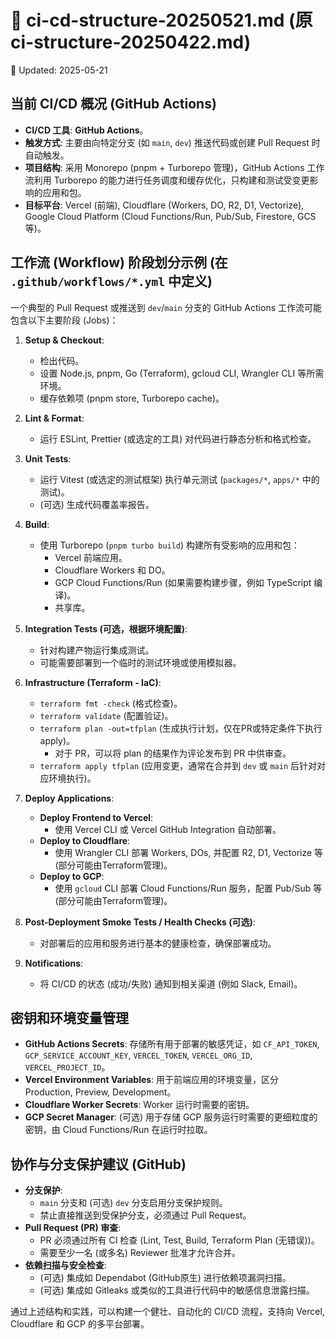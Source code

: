 # 📄 ci-cd-structure-20250521.md (原 ci-structure-20250422.md)
📅 Updated: 2025-05-21

## 当前 CI/CD 概况 (GitHub Actions)

- **CI/CD 工具**: **GitHub Actions**。
- **触发方式**: 主要由向特定分支 (如 `main`, `dev`) 推送代码或创建 Pull Request 时自动触发。
- **项目结构**: 采用 Monorepo (pnpm + Turborepo 管理)，GitHub Actions 工作流利用 Turborepo 的能力进行任务调度和缓存优化，只构建和测试受变更影响的应用和包。
- **目标平台**: Vercel (前端), Cloudflare (Workers, DO, R2, D1, Vectorize), Google Cloud Platform (Cloud Functions/Run, Pub/Sub, Firestore, GCS 等)。

## 工作流 (Workflow) 阶段划分示例 (在 `.github/workflows/*.yml` 中定义)

一个典型的 Pull Request 或推送到 `dev`/`main` 分支的 GitHub Actions 工作流可能包含以下主要阶段 (Jobs)：

1.  **Setup & Checkout**:
    * 检出代码。
    * 设置 Node.js, pnpm, Go (Terraform), gcloud CLI, Wrangler CLI 等所需环境。
    * 缓存依赖项 (pnpm store, Turborepo cache)。

2.  **Lint & Format**:
    * 运行 ESLint, Prettier (或选定的工具) 对代码进行静态分析和格式检查。

3.  **Unit Tests**:
    * 运行 Vitest (或选定的测试框架) 执行单元测试 (`packages/*`, `apps/*` 中的测试)。
    * (可选) 生成代码覆盖率报告。

4.  **Build**:
    * 使用 Turborepo (`pnpm turbo build`) 构建所有受影响的应用和包：
        * Vercel 前端应用。
        * Cloudflare Workers 和 DO。
        * GCP Cloud Functions/Run (如果需要构建步骤，例如 TypeScript 编译)。
        * 共享库。

5.  **Integration Tests (可选，根据环境配置)**:
    * 针对构建产物运行集成测试。
    * 可能需要部署到一个临时的测试环境或使用模拟器。

6.  **Infrastructure (Terraform - IaC)**:
    * `terraform fmt -check` (格式检查)。
    * `terraform validate` (配置验证)。
    * `terraform plan -out=tfplan` (生成执行计划，仅在PR或特定条件下执行 apply)。
        * 对于 PR，可以将 plan 的结果作为评论发布到 PR 中供审查。
    * `terraform apply tfplan` (应用变更，通常在合并到 `dev` 或 `main` 后针对对应环境执行)。

7.  **Deploy Applications**:
    * **Deploy Frontend to Vercel**:
        * 使用 Vercel CLI 或 Vercel GitHub Integration 自动部署。
    * **Deploy to Cloudflare**:
        * 使用 Wrangler CLI 部署 Workers, DOs, 并配置 R2, D1, Vectorize 等 (部分可能由Terraform管理)。
    * **Deploy to GCP**:
        * 使用 `gcloud` CLI 部署 Cloud Functions/Run 服务，配置 Pub/Sub 等 (部分可能由Terraform管理)。

8.  **Post-Deployment Smoke Tests / Health Checks (可选)**:
    * 对部署后的应用和服务进行基本的健康检查，确保部署成功。

9.  **Notifications**:
    * 将 CI/CD 的状态 (成功/失败) 通知到相关渠道 (例如 Slack, Email)。

## 密钥和环境变量管理

- **GitHub Actions Secrets**: 存储所有用于部署的敏感凭证，如 `CF_API_TOKEN`, `GCP_SERVICE_ACCOUNT_KEY`, `VERCEL_TOKEN`, `VERCEL_ORG_ID`, `VERCEL_PROJECT_ID`。
- **Vercel Environment Variables**: 用于前端应用的环境变量，区分 Production, Preview, Development。
- **Cloudflare Worker Secrets**: Worker 运行时需要的密钥。
- **GCP Secret Manager**: (可选) 用于存储 GCP 服务运行时需要的更细粒度的密钥，由 Cloud Functions/Run 在运行时拉取。

## 协作与分支保护建议 (GitHub)

- **分支保护**:
    * `main` 分支和 (可选) `dev` 分支启用分支保护规则。
    * 禁止直接推送到受保护分支，必须通过 Pull Request。
- **Pull Request (PR) 审查**:
    * PR 必须通过所有 CI 检查 (Lint, Test, Build, Terraform Plan (无错误))。
    * 需要至少一名 (或多名) Reviewer 批准才允许合并。
- **依赖扫描与安全检查**:
    * (可选) 集成如 Dependabot (GitHub原生) 进行依赖项漏洞扫描。
    * (可选) 集成如 Gitleaks 或类似的工具进行代码中的敏感信息泄露扫描。

通过上述结构和实践，可以构建一个健壮、自动化的 CI/CD 流程，支持向 Vercel, Cloudflare 和 GCP 的多平台部署。